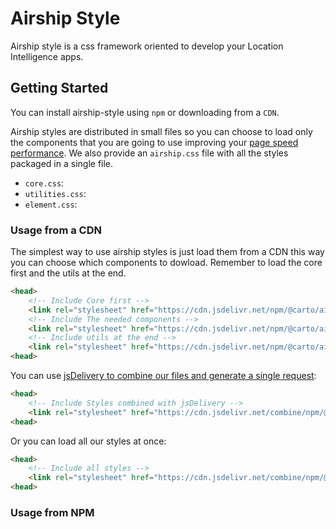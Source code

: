 # Airship Style


Airship style is a css framework oriented to develop your Location Intelligence apps.


## Getting Started

You can install airship-style using `npm` or downloading from a `CDN`.

Airship styles are distributed in small files so you can choose to load only the components that you are going to use improving your [page speed performance](https://developers.google.com/speed/docs/insights/OptimizeCSSDelivery). We also provide an `airship.css` file with all the styles packaged in a single file.

- `core.css`:
- `utilities.css`:
- `element.css`:


### Usage from a CDN

The simplest way to use airship styles is just load them from a CDN this way you can choose which components to dowload. Remember to load the core first and the utils at the end.

```html
<head>
    <!-- Include Core first -->
    <link rel="stylesheet" href="https://cdn.jsdelivr.net/npm/@carto/airship-style/dist/core/core.css">
    <!-- Include The needed components -->
    <link rel="stylesheet" href="https://cdn.jsdelivr.net/npm/@carto/airship-style/dist/button/button.css">
    <!-- Include utils at the end -->
    <link rel="stylesheet" href="https://cdn.jsdelivr.net/npm/@carto/airship-style/dist/utils/utils.css">
<head>
```

You can use [jsDelivery to combine our files and generate a single request](https://www.jsdelivr.com/features#combine):

```html
<head>
    <!-- Include Styles combined with jsDelivery -->
    <link rel="stylesheet" href="https://cdn.jsdelivr.net/combine/npm/@carto/airship-style/dist/core/core.css,npm/@carto/airship-style/dist/button/button.css">
<head>
```

Or you can load all our styles at once:


```html
<head>
    <!-- Include all styles -->
    <link rel="stylesheet" href="https://cdn.jsdelivr.net/combine/npm/@carto/airship-style/dist/airship.css">
<head>
```

### Usage from NPM